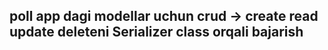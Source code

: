 ## poll app dagi modellar uchun crud -> create read update deleteni Serializer class orqali bajarish